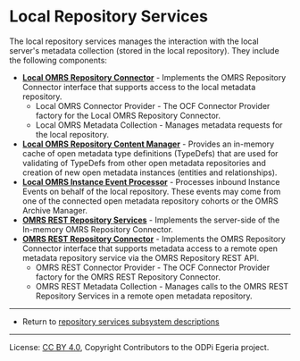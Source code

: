 <!-- SPDX-License-Identifier: CC-BY-4.0 -->
<!-- Copyright Contributors to the ODPi Egeria project. -->

# Local Repository Services

The local repository services manages the interaction with the local server's
metadata collection (stored in the local repository).  They include the following
components:

* **[Local OMRS Repository Connector](../component-descriptions/local-repository-connector.md)** - Implements the OMRS Repository Connector interface that supports access to the local metadata repository.
  * Local OMRS Connector Provider - The OCF Connector Provider factory for the Local OMRS Repository Connector.
  * Local OMRS Metadata Collection - Manages metadata requests for the local repository.
* **[Local OMRS Repository Content Manager](../component-descriptions/typedef-manager.md)** - Provides an in-memory cache of open metadata type definitions
(TypeDefs) that are used for validating of TypeDefs from other open metadata repositories and creation of new open metadata instances (entities and relationships).
* **[Local OMRS Instance Event Processor](../component-descriptions/local-repository-instance-event-processor.md)** - Processes inbound Instance Events on behalf of the local repository.
These events may come from one of the connected open metadata repository cohorts or the OMRS Archive Manager.
* **[OMRS REST Repository Services](../component-descriptions/omrs-rest-services.md)** - Implements the server-side of the In-memory OMRS Repository Connector.
* **[OMRS REST Repository Connector](../component-descriptions/rest-repository-connector.md)** - Implements the OMRS Repository Connector
interface that supports metadata access to a remote open metadata repository service via the OMRS Repository REST API.
  * OMRS REST Connector Provider - The OCF Connector Provider factory for the OMRS REST Repository Connector.
  * OMRS REST Metadata Collection - Manages calls to the OMRS REST Repository Services in a remote open metadata repository.



----
* Return to [repository services subsystem descriptions]()

----
License: [CC BY 4.0](https://creativecommons.org/licenses/by/4.0/),
Copyright Contributors to the ODPi Egeria project.
